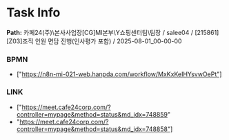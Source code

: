 # Task Info

**Path:** 카페24(주)\본사사업장\[CG]MI본부\Y쇼핑센터팀\팀장 / salee04 / [215861] [Z03]조직 인원 면담 진행(인사평가 포함) / 2025-08-01_00-00-00

### BPMN
- ["https://n8n-mi-021-web.hanpda.com/workflow/MxKxKeIHYsvwOePt"]

### LINK
- ["https://meet.cafe24corp.com/?controller=mypage&method=status&md_idx=748859"
- "https://meet.cafe24corp.com/?controller=mypage&method=status&md_idx=748858"]


